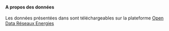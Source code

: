#### A propos des données

Les données présentées dans sont téléchargeables sur la plateforme <a href="https://opendata.reseaux-energies.fr/pages/accueil/" target="_blank">Open Data Réseaux Energies</a>
